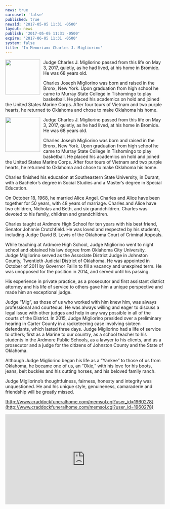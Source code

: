 ```yaml
---
news: true
carousel: 'false'
published: true
newsid: '2017-05-05 11:31 -0500'
layout: news
publish: '2017-05-05 11:31 -0500'
expire: '2017-06-05 11:31 -0500'
system: false
title: 'In Memoriam: Charles J. Migliorino'
---
```

<img style="width: 110px; float: left; margin: 0 10px 10px 0;" src='http://www.oscn.net/images/judges/CharlesMigliorino.jpg' />
Judge Charles J. Migliorino passed from this life on May 3, 2017, quietly, as he had lived, at his home in Bromide.  He was 68 years old. 

Charles Joseph Migliorino was born and raised in the Bronx, New York.  Upon graduation from high school he came to Murray State College in Tishomingo to play basketball.  He placed his academics on hold and joined the United States Marine Corps.  After four tours of Vietnam and two purple hearts, he returned to Oklahoma and chose to make Oklahoma his home.

<!--more-->
<img style="width: 110px; float: left; margin: 0 10px 10px 0;" src='http://www.oscn.net/images/judges/CharlesMigliorino.jpg' />
Judge Charles J. Migliorino passed from this life on May 3, 2017, quietly, as he had lived, at his home in Bromide.  He was 68 years old. 

Charles Joseph Migliorino was born and raised in the Bronx, New York.  Upon graduation from high school he came to Murray State College in Tishomingo to play basketball.  He placed his academics on hold and joined the United States Marine Corps.  After four tours of Vietnam and two purple hearts, he returned to Oklahoma and chose to make Oklahoma his home.

Charles finished his education at Southeastern State University, in Durant, with a Bachelor’s degree in Social Studies and a Master’s degree in Special Education.

On October 18, 1968, he married Alice Angel.  Charles and Alice have been together for 50 years, with 48 years of marriage.  Charles and Alice have two children, Nicholas and Beth, and six grandchildren.  Charles was devoted to his family, children and grandchildren.    

Charles taught at Ardmore High School for ten years with his best friend, Senator Johnnie Crutchfield.  He was loved and respected by his students, including Judge David B. Lewis of the Oklahoma Court of Criminal Appeals.

While teaching at Ardmore High School, Judge Migliorino went to night school and obtained his law degree from Oklahoma City University.   
Judge Migliorino served as the Associate District Judge in Johnston County, Twentieth Judicial District of Oklahoma.  He was appointed in October of 2011 by Governor Fallin to fill a vacancy and unexpired term.  He was unopposed for the position in 2014, and served until his passing.  

His experience in private practice, as a prosecutor and first assistant district attorney and his life of service to others gave him a unique perspective and made him an exceptional judge.  

Judge “Mig”, as those of us who worked with him knew him, was always professional and courteous.  He was always willing and eager to discuss a legal issue with other judges and help in any way possible in all of the courts of the District. In 2015, Judge Migliorino presided over a preliminary hearing in Carter County in a racketeering case involving sixteen defendants, which lasted three days.
Judge Migliorino had a life of service to others;  first as a Marine to our country, as a school teacher to his students in the Ardmore Public Schools, as a lawyer to his clients, and as a prosecutor and a judge for the citizens of Johnston County and the State of Oklahoma.

Although Judge Migliorino began his life as a “Yankee” to those of us from Oklahoma, he became one of us, an “Okie,” with his love for his boots, jeans, belt buckles and his cutting horses, and his beloved family ranch.

Judge Migliorino’s thoughtfulness, fairness, honesty and integrity was unquestioned.  He and his unique style, genuineness, camaraderie and friendship will be greatly missed.

[http://www.craddockfuneralhome.com/memsol.cgi?user_id=1960278](http://www.craddockfuneralhome.com/memsol.cgi?user_id=1960278)

<div style="position: relative; width:100%; height: 0; padding-bottom: 56.25%">
<iframe style="position: absolute; top: 0; left: 0; width: 100%; height: 100%;" src="https://www.youtube.com/embed/pMML3I7xCxw?rel=0" frameborder="0" webkitallowfullscreen mozallowfullscreen allowfullscreen></iframe>
</div>

